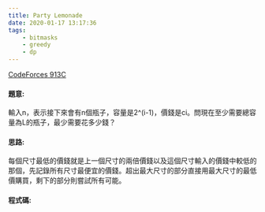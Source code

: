 ```yaml
---
title: Party Lemonade
date: 2020-01-17 13:17:36
tags:
    - bitmasks
    - greedy
    - dp
---
```

[CodeForces 913C](https://codeforces.com/problemset/problem/913/C)
<!-- more -->

#### 題意:
輸入n，表示接下來會有n個瓶子，容量是2^(i-1)，價錢是ci。問現在至少需要總容量為L的瓶子，最少需要花多少錢？

#### 思路:
每個尺寸最低的價錢就是上一個尺寸的兩倍價錢以及這個尺寸輸入的價錢中較低的那個，先記錄所有尺寸最便宜的價錢。超出最大尺寸的部分直接用最大尺寸的最低價購買，剩下的部分則嘗試所有可能。

#### 程式碼:
<script src="https://gist.github.com/Daviswww/ad4326a9423e9f8e9d836c8b607616cd.js"></script>